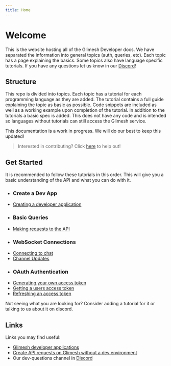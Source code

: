 ```yaml
---
title: Home
---
```


# Welcome

This is the website hosting all of the Glimesh Developer docs. We have separated the information into general topics (auth, queries, etc). Each topic  has a page explaining the basics. Some topics also have language specific tutorials. If you have any questions let us know in our [Discord](https://discord.gg/Glimesh)!

## Structure

This repo is divided into topics. Each topic has a tutorial for each programming language as they are added. The tutorial contains a full guide explaining the topic as basic as possible. Code snippets are included as well as a working example upon completion of the tutorial. In addition to the tutorials a basic spec is added. This does not have any code and is intended so languages without tutorials can still access the Glimesh service.

This documentation is a work in progress. We will do our best to keep this updated!

>Interested in contributing? Click [here](docs/contributing) to help out!

## Get Started

It is recommended to follow these tutorials in this order. This will give you a basic understanding of the API and what you can do with it.

- ### Create a Dev App
- [Creating a developer application](docs/dev-app/)
- ### Basic Queries
- [Making requests to the API](docs/api/query-api/basic-query/)
- ### WebSocket Connections
- [Connecting to chat](docs/chat/websockets/)
- [Channel Updates](docs/api/live-updates/channels/)
- ### OAuth Authentication
- [Generating your own access token](docs/authentication/accesstoken/clientcredentials/)
- [Getting a users access token](docs/authentication/accesstoken/accesstoken/)
- [Refreshing an access token](docs/authentication/refreshtoken/refreshtoken/)

Not seeing what you are looking for? Consider adding a tutorial for it or talking to us about it on discord.

## Links

Links you may find useful:
 - [Glimesh developer applications](https://glimesh.tv/users/settings/applications)
 - [Create API requests on Glimesh without a dev environment](docs/api/api-explorer)
 - Our dev-questions channel in [Discord](https://discord.gg/Glimesh)
